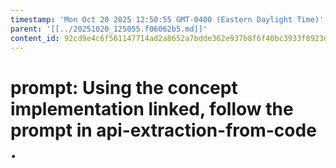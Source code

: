 ```yaml
---
timestamp: 'Mon Oct 20 2025 12:50:55 GMT-0400 (Eastern Daylight Time)'
parent: '[[../20251020_125055.f06062b5.md]]'
content_id: 92cd9e4c6f561147714ad2a8652a7bdde362e937b8f6f40bc3933f8923d2c04a
---
```


# prompt: Using the concept implementation linked, follow the prompt in api-extraction-from-code .
